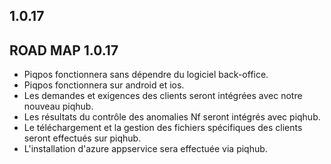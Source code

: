## 1.0.17
## ROAD MAP 1.0.17
- Piqpos fonctionnera sans dépendre du logiciel back-office.
- Piqpos fonctionnera sur android et ios.
- Les demandes et exigences des clients seront intégrées avec notre nouveau piqhub.
- Les résultats du contrôle des anomalies Nf seront intégrés avec piqhub.
- Le téléchargement et la gestion des fichiers spécifiques des clients seront effectués sur piqhub.
- L'installation d'azure appservice sera effectuée via piqhub.